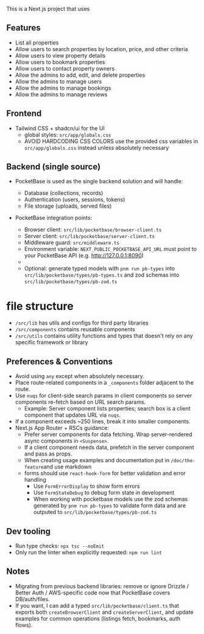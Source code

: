 This is a Next.js project that uses

## Features
- List all properties
- Allow users to search properties by location, price, and other criteria
- Allow users to view property details
- Allow users to bookmark properties
- Allow users to contact property owners
- Allow the admins to add, edit, and delete properties
- Allow the admins to manage users
- Allow the admins to manage bookings
- Allow the admins to manage reviews

## Frontend
- Tailwind CSS + shadcn/ui for the UI
  - global styles: `src/app/globals.css`
  - AVOID HARDCODING CSS COLORS use the provided css variables in `src/app/globals.css` instead unless absolutely necessary

## Backend (single source)
- PocketBase is used as the single backend solution and will handle:
  - Database (collections, records)
  - Authentication (users, sessions, tokens)
  - File storage (uploads, served files)

- PocketBase integration points:
  - Browser client: `src/lib/pocketbase/browser-client.ts`
  - Server client: `src/lib/pocketbase/server-client.ts`
  - Middleware guard: `src/middleware.ts`
  - Environment variable: `NEXT_PUBLIC_POCKETBASE_API_URL` must point to your PocketBase API (e.g. http://127.0.0.1:8090)
  - 
  - Optional: generate typed models with `pnm run pb-types` into `src/lib/pocketbase/types/pb-types.ts` and zod schemas into `src/lib/pocketbase/types/pb-zod.ts`

# file structure
- `/src/lib` has utils and configs for third party libraries
- `/src/components` contains reusable components
- `/src/utils` contains utility functions and types that doesn't rely on any specific framework or library



## Preferences & Conventions
- Avoid using `any` except when absolutely necessary.
- Place route-related components in a `_components` folder adjacent to the route.
- Use `nuqs` for client-side search params in client components so server components re-fetch based on URL search params.
  - Example: Server component lists properties; search box is a client component that updates URL via `nuqs`.
- If a component exceeds ~250 lines, break it into smaller components.
- Next.js App Router + RSCs guidance:
  - Prefer server components for data fetching. Wrap server-rendered async components in `<Suspense>`.
  - If a client component needs data, prefetch in the server component and pass as props.
  - When creating usage examples and documentation put in `/doc/the-feature`and use markdown
  - forms should use `react-hook-form` for better validation and error handling
    - Use `FormErrorDisplay` to show form errors
    - Use `FormStateDebug` to debug form state in development
    - When working with pocketbase models use the zod schemas generated by `pnm run pb-types` to validate form data and are outputed to `src/lib/pocketbase/types/pb-zod.ts`

## Dev tooling
- Run type checks: `npx tsc --noEmit`
- Only run the linter when explicitly requested: `npm run lint`

## Notes
- Migrating from previous backend libraries: remove or ignore Drizzle / Better Auth / AWS-specific code now that PocketBase covers DB/auth/files.
- If you want, I can add a typed `src/lib/pocketbase/client.ts` that exports both `createBrowserClient` and `createServerClient`, and update examples for common operations (listings fetch, bookmarks, auth flows).
